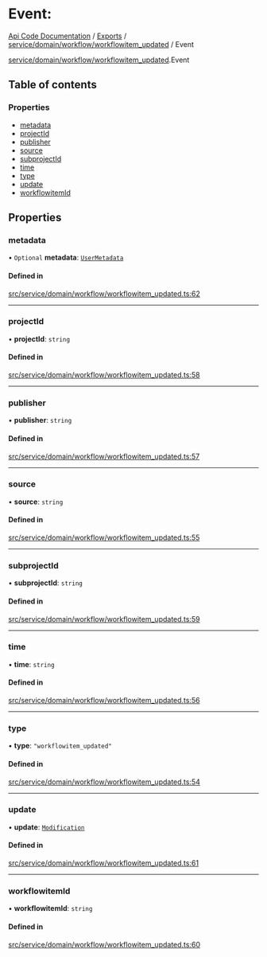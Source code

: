 # Event: 
 
[Api Code Documentation](../README.md) / [Exports](../modules.md) / [service/domain/workflow/workflowitem\_updated](../modules/service_domain_workflow_workflowitem_updated.md) / Event

[service/domain/workflow/workflowitem\_updated](../modules/service_domain_workflow_workflowitem_updated.md).Event

## Table of contents

### Properties

- [metadata](service_domain_workflow_workflowitem_updated.Event.md#metadata)
- [projectId](service_domain_workflow_workflowitem_updated.Event.md#projectid)
- [publisher](service_domain_workflow_workflowitem_updated.Event.md#publisher)
- [source](service_domain_workflow_workflowitem_updated.Event.md#source)
- [subprojectId](service_domain_workflow_workflowitem_updated.Event.md#subprojectid)
- [time](service_domain_workflow_workflowitem_updated.Event.md#time)
- [type](service_domain_workflow_workflowitem_updated.Event.md#type)
- [update](service_domain_workflow_workflowitem_updated.Event.md#update)
- [workflowitemId](service_domain_workflow_workflowitem_updated.Event.md#workflowitemid)

## Properties

### metadata

• `Optional` **metadata**: [`UserMetadata`](../modules/service_domain_metadata.md#usermetadata)

#### Defined in

[src/service/domain/workflow/workflowitem_updated.ts:62](https://github.com/openkfw/TruBudget/blob/40b449a/api/src/service/domain/workflow/workflowitem_updated.ts#L62)

___

### projectId

• **projectId**: `string`

#### Defined in

[src/service/domain/workflow/workflowitem_updated.ts:58](https://github.com/openkfw/TruBudget/blob/40b449a/api/src/service/domain/workflow/workflowitem_updated.ts#L58)

___

### publisher

• **publisher**: `string`

#### Defined in

[src/service/domain/workflow/workflowitem_updated.ts:57](https://github.com/openkfw/TruBudget/blob/40b449a/api/src/service/domain/workflow/workflowitem_updated.ts#L57)

___

### source

• **source**: `string`

#### Defined in

[src/service/domain/workflow/workflowitem_updated.ts:55](https://github.com/openkfw/TruBudget/blob/40b449a/api/src/service/domain/workflow/workflowitem_updated.ts#L55)

___

### subprojectId

• **subprojectId**: `string`

#### Defined in

[src/service/domain/workflow/workflowitem_updated.ts:59](https://github.com/openkfw/TruBudget/blob/40b449a/api/src/service/domain/workflow/workflowitem_updated.ts#L59)

___

### time

• **time**: `string`

#### Defined in

[src/service/domain/workflow/workflowitem_updated.ts:56](https://github.com/openkfw/TruBudget/blob/40b449a/api/src/service/domain/workflow/workflowitem_updated.ts#L56)

___

### type

• **type**: ``"workflowitem_updated"``

#### Defined in

[src/service/domain/workflow/workflowitem_updated.ts:54](https://github.com/openkfw/TruBudget/blob/40b449a/api/src/service/domain/workflow/workflowitem_updated.ts#L54)

___

### update

• **update**: [`Modification`](service_domain_workflow_workflowitem_updated.Modification.md)

#### Defined in

[src/service/domain/workflow/workflowitem_updated.ts:61](https://github.com/openkfw/TruBudget/blob/40b449a/api/src/service/domain/workflow/workflowitem_updated.ts#L61)

___

### workflowitemId

• **workflowitemId**: `string`

#### Defined in

[src/service/domain/workflow/workflowitem_updated.ts:60](https://github.com/openkfw/TruBudget/blob/40b449a/api/src/service/domain/workflow/workflowitem_updated.ts#L60)

